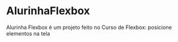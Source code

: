 # AlurinhaFlexbox
Alurinha Flexbox é um projeto feito no Curso de Flexbox: posicione elementos na tela
